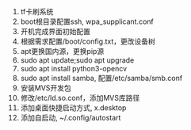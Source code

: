 1. tf卡刷系统
2. boot根目录配置ssh, wpa_supplicant.conf
3. 开机完成界面初始配置
3. 根据需求配置/boot/config.txt，更改设备树
4. apt更换国内源，更换pip源
5. sudo apt update;sudo apt upgrade
6. sudo apt install python3-opencv
7. sudo apt install samba, 配置/etc/samba/smb.conf
8. 安装MVS开发包
9. 修改/etc/ld.so.conf，添加MVS库路径
10. 添加桌面快捷启动方式, x.desktop
11. 添加自启动, ~/.config/autostart
